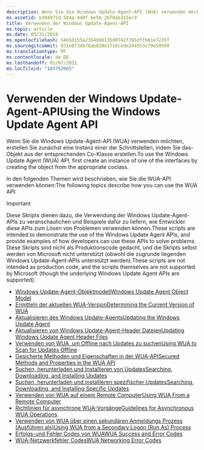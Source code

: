 ```yaml
---
description: Wenn Sie die Windows Update-Agent-API (WUA) verwenden möchten, erstellen Sie zunächst eine Instanz einer der Schnittstellen, indem Sie das-Objekt aus der entsprechenden Co-Klasse erstellen.
ms.assetid: b304971d-584a-4d0f-be5b-26f0ab315ec9
title: Verwenden der Windows Update-Agent-API
ms.topic: article
ms.date: 05/31/2018
ms.openlocfilehash: 54b5d155a2354b68135d0742f765dffb01e7235f
ms.sourcegitcommit: 831e8f3db78ab820e1710cede244553c70e50500
ms.translationtype: MT
ms.contentlocale: de-DE
ms.lasthandoff: 01/07/2021
ms.locfileid: "103752065"
---
```

# <a name="using-the-windows-update-agent-api"></a><span data-ttu-id="5cec2-103">Verwenden der Windows Update-Agent-API</span><span class="sxs-lookup"><span data-stu-id="5cec2-103">Using the Windows Update Agent API</span></span>

<span data-ttu-id="5cec2-104">Wenn Sie die Windows Update-Agent-API (WUA) verwenden möchten, erstellen Sie zunächst eine Instanz einer der Schnittstellen, indem Sie das-Objekt aus der entsprechenden Co-Klasse erstellen.</span><span class="sxs-lookup"><span data-stu-id="5cec2-104">To use the Windows Update Agent (WUA) API, first create an instance of one of the interfaces by creating the object from the appropriate coclass.</span></span>

<span data-ttu-id="5cec2-105">In den folgenden Themen wird beschrieben, wie Sie die WUA-API verwenden können:</span><span class="sxs-lookup"><span data-stu-id="5cec2-105">The following topics describe how you can use the WUA API:</span></span>

> [!IMPORTANT]
>
> <span data-ttu-id="5cec2-106">Diese Skripts dienen dazu, die Verwendung der Windows Update-Agent-APIs zu veranschaulichen und Beispiele dafür zu liefern, wie Entwickler diese APIs zum Lösen von Problemen verwenden können.</span><span class="sxs-lookup"><span data-stu-id="5cec2-106">These scripts are intended to demonstrate the use of the Windows Update Agent APIs, and provide examples of how developers can use these APIs to solve problems.</span></span> <span data-ttu-id="5cec2-107">Diese Skripts sind nicht als Produktionscode gedacht, und die Skripts selbst werden von Microsoft nicht unterstützt (obwohl die zugrunde liegenden Windows Update-Agent-APIs unterstützt werden).</span><span class="sxs-lookup"><span data-stu-id="5cec2-107">These scripts are not intended as production code, and the scripts themselves are not supported by Microsoft (though the underlying Windows Update Agent APIs are supported).</span></span>

 

-   [<span data-ttu-id="5cec2-108">Windows Update-Agent-Objektmodell</span><span class="sxs-lookup"><span data-stu-id="5cec2-108">Windows Update Agent Object Model</span></span>](windows-update-agent-object-model.md)
-   [<span data-ttu-id="5cec2-109">Ermitteln der aktuellen WUA-Version</span><span class="sxs-lookup"><span data-stu-id="5cec2-109">Determining the Current Version of WUA</span></span>](determining-the-current-version-of-wua.md)
-   [<span data-ttu-id="5cec2-110">Aktualisieren des Windows Update-Agents</span><span class="sxs-lookup"><span data-stu-id="5cec2-110">Updating the Windows Update Agent</span></span>](updating-the-windows-update-agent.md)
-   [<span data-ttu-id="5cec2-111">Aktualisieren von Windows Update-Agent-Header Dateien</span><span class="sxs-lookup"><span data-stu-id="5cec2-111">Updating Windows Update Agent Header Files</span></span>](updating-windows-update-agent-header-files.md)
-   [<span data-ttu-id="5cec2-112">Verwenden von WUA, um Offline nach Updates zu suchen</span><span class="sxs-lookup"><span data-stu-id="5cec2-112">Using WUA to Scan for Updates Offline</span></span>](using-wua-to-scan-for-updates-offline.md)
-   [<span data-ttu-id="5cec2-113">Gesicherte Methoden und Eigenschaften in der WUA-API</span><span class="sxs-lookup"><span data-stu-id="5cec2-113">Secured Methods and Properties in the WUA API</span></span>](secured-methods-and-properties-in-the-wua-api.md)
-   [<span data-ttu-id="5cec2-114">Suchen, herunterladen und Installieren von Updates</span><span class="sxs-lookup"><span data-stu-id="5cec2-114">Searching, Downloading, and Installing Updates</span></span>](searching--downloading--and-installing-updates.md)
-   [<span data-ttu-id="5cec2-115">Suchen, herunterladen und installieren spezifischer Updates</span><span class="sxs-lookup"><span data-stu-id="5cec2-115">Searching, Downloading, and Installing Specific Updates</span></span>](searching--downloading--and-installing-specific-updates.md)
-   [<span data-ttu-id="5cec2-116">Verwenden von WUA auf einem Remote Computer</span><span class="sxs-lookup"><span data-stu-id="5cec2-116">Using WUA From a Remote Computer</span></span>](using-wua-from-a-remote-computer.md)
-   [<span data-ttu-id="5cec2-117">Richtlinien für asynchrone WUA-Vorgänge</span><span class="sxs-lookup"><span data-stu-id="5cec2-117">Guidelines for Asynchronous WUA Operations</span></span>](guidelines-for-asynchronous-wua-operations.md)
-   [<span data-ttu-id="5cec2-118">Verwenden von WUA über einen sekundären Anmeldungs Prozess (Ausführen als)</span><span class="sxs-lookup"><span data-stu-id="5cec2-118">Using WUA from a Secondary Logon (Run As) Process</span></span>](using-wua-from-a-secondary-logon--run-as--process.md)
-   [<span data-ttu-id="5cec2-119">Erfolgs-und Fehler Codes von WUA</span><span class="sxs-lookup"><span data-stu-id="5cec2-119">WUA Success and Error Codes</span></span>](wua-success-and-error-codes-.md)
-   [<span data-ttu-id="5cec2-120">WUA-Netzwerkfehler Codes</span><span class="sxs-lookup"><span data-stu-id="5cec2-120">WUA Networking Error Codes</span></span>](wua-networking-error-codes-.md)

 

 



